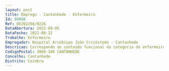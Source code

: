 ```yaml
--- 
layout: post
title: Emprego - Cantanhede - Enfermeiro
Id: 99980
Ref: OE202208/0226
DataAbertura: 2022-08-05
DataFecho: 2022-08-22
Trabalho: Enfermeiro
Empregador: Hospital Arcebispo João Crisóstomo - Cantanhede
Descricao: Corresponde ao conteúdo funcional da categoria de enfermeiro, da carreira especial de Enfermagem, nos termos definidos no artigo 9.º do Decreto Lei n.º 248 2009, de 22 de setembro, na sua atual redação.
CodigoPostal: 3060-186 CANTANHEDE
Concelho: Cantanhede
Distrito: Coimbra
--- 
```

